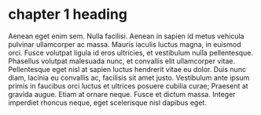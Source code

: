 # chapter 1 heading

Aenean eget enim sem. Nulla facilisi. Aenean in sapien id metus vehicula pulvinar ullamcorper ac massa. Mauris iaculis luctus magna, in euismod orci. Fusce volutpat ligula id eros ultricies, et vestibulum nulla pellentesque. Phasellus volutpat malesuada nunc, et convallis elit ullamcorper vitae. Pellentesque eget nisl at sapien luctus hendrerit vitae eu dolor. Duis nunc diam, lacinia eu convallis ac, facilisis sit amet justo. Vestibulum ante ipsum primis in faucibus orci luctus et ultrices posuere cubilia curae; Praesent at gravida augue. Etiam at ornare neque. Fusce et dictum massa. Integer imperdiet rhoncus neque, eget scelerisque nisl dapibus eget.
